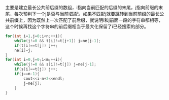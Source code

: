 主要是建立最长公共前后缀的数组，i指向当前匹配的后缀的末尾，j指向前缀的末尾，每次预判下一个j是否与当前i匹配，如果不匹配j就要跳转到当前前缀的最长公共前缀上，因为既然上一次匹配了前后缀，就说明i和j前面一段的字符串都相等，这个时候再找这个字符串的前后缀相当于最大化保留了i已经搜索的部分。
```cpp
for(int i=1,j=0;i<n;++i){
	while(j!=0 && t[i]!=t[j+1]) j=ne[j-1];
	if(t[i]==t[j]) j++;
	ne[i]=j;
}
for(int i=0,j=0;i<m;++i){
	while(j!=0 && s[i]!=t[j]) j=ne[j-1];
	if(s[i]==t[j]) j++;
	if(j==n-1){
		cout<<i-n+2<<endl;
		j=ne[j];
	}
}
```